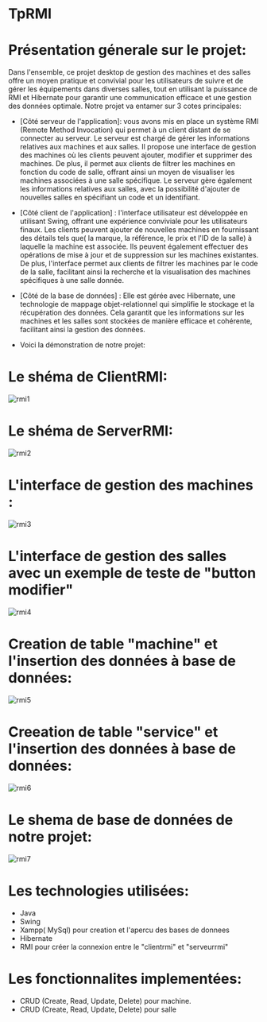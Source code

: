 # TpRMI
# Présentation génerale sur le projet:
Dans l'ensemble, ce projet desktop de gestion des machines et des salles offre un moyen pratique et convivial pour les utilisateurs de suivre et de gérer les équipements dans diverses salles, tout en utilisant la puissance de RMI et Hibernate pour garantir une communication efficace et une gestion des données optimale.
Notre projet va entamer sur 3 cotes principales:
- [Côté serveur de l'application]:
vous avons mis en place un système RMI (Remote Method Invocation) qui permet à un client distant de se connecter au serveur. Le serveur est chargé de gérer les informations relatives aux machines et aux salles. Il propose une interface de gestion des machines où les clients peuvent ajouter, modifier et supprimer des machines. De plus, il permet aux clients de filtrer les machines en fonction du code de salle, offrant ainsi un moyen de visualiser les machines associées à une salle spécifique. Le serveur gère également les informations relatives aux salles, avec la possibilité d'ajouter de nouvelles salles en spécifiant un code et un identifiant.

- [Côté client de l'application] : 
l'interface utilisateur est développée en utilisant Swing, offrant une expérience conviviale pour les utilisateurs finaux. Les clients peuvent ajouter de nouvelles machines en fournissant des détails tels que( la marque, la référence, le prix et l'ID de la salle) à laquelle la machine est associée. Ils peuvent également effectuer des opérations de mise à jour et de suppression sur les machines existantes. De plus, l'interface permet aux clients de filtrer les machines par le code de la salle, facilitant ainsi la recherche et la visualisation des machines spécifiques à une salle donnée.

- [Côté de la base de données] :
Elle est gérée avec Hibernate, une technologie de mappage objet-relationnel qui simplifie le stockage et la récupération des données. Cela garantit que les informations sur les machines et les salles sont stockées de manière efficace et cohérente, facilitant ainsi la gestion des données.
- Voici la démonstration de notre projet:

# Le shéma de ClientRMI:
![rmi1](https://github.com/salmachtioui/TpRMI/assets/147477621/f5cec392-7818-4522-8ffc-af8c13025a82)

# Le shéma de ServerRMI:
![rmi2](https://github.com/salmachtioui/TpRMI/assets/147477621/d80de959-1375-4e88-8562-95d2e14e68ea)

# L'interface de gestion des machines :
![rmi3](https://github.com/salmachtioui/TpRMI/assets/147477621/0bb5c3fb-4363-4674-aa5d-70a172c3515e)

# L'interface de gestion des salles avec un exemple de teste de "button modifier"
![rmi4](https://github.com/salmachtioui/TpRMI/assets/147477621/77a260a1-9b7c-4fd3-8de2-de3f84c49be9)

# Creation de table "machine" et l'insertion des données à base de données:
![rmi5](https://github.com/salmachtioui/TpRMI/assets/147477621/1f9bdbc4-e34b-4b6f-be7f-0b057fd0f81b)

# Creeation de table "service" et l'insertion des données à base de données:
![rmi6](https://github.com/salmachtioui/TpRMI/assets/147477621/55d60064-a0e6-4edd-8ce8-f33b7326a68f)

# Le shema de base de données de notre projet:
![rmi7](https://github.com/salmachtioui/TpRMI/assets/147477621/754d4fe4-a0e5-4f19-b443-6fff75079014)

# Les technologies utilisées:
- Java
- Swing
- Xampp( MySql) pour creation et l'apercu des bases de donnees
- Hibernate
- RMI pour créer la connexion entre le "clientrmi" et "serveurrmi"

# Les fonctionnalites implementées:
- CRUD (Create, Read, Update, Delete) pour machine. 
- CRUD (Create, Read, Update, Delete) pour salle
